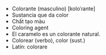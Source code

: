 - Colorante (masculino) [koloˈɾante]
- Sustancia que da color
- Chất tạo màu
- Coloring agent
- El caramelo es un colorante natural.
- Colorear (verbo), color (sust.)
- Latín: colorare